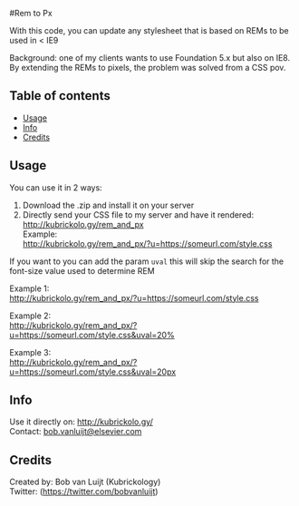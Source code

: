 #Rem to Px

With this code, you can update any stylesheet that is based on REMs to be used in < IE9

Background: one of my clients wants to use Foundation 5.x but also on IE8. By extending the REMs to pixels, the problem was solved from a CSS pov.

## Table of contents
- [Usage](#Usage)
- [Info](#Info)
- [Credits](#Credits)

## Usage
You can use it in 2 ways:<br>
1) Download the .zip and install it on your server<br>
2) Directly send your CSS file to my server and have it rendered: http://kubrickolo.gy/rem_and_px<br>
Example:<br>
http://kubrickolo.gy/rem_and_px/?u=https://someurl.com/style.css

If you want to you can add the param `uval` this will skip the search for the font-size value used to determine REM

Example 1:<br>
http://kubrickolo.gy/rem_and_px/?u=https://someurl.com/style.css

Example 2:<br>
http://kubrickolo.gy/rem_and_px/?u=https://someurl.com/style.css&uval=20%

Example 3:<br>
http://kubrickolo.gy/rem_and_px/?u=https://someurl.com/style.css&uval=20px

## Info
Use it directly on: http://kubrickolo.gy/<br>
Contact: bob.vanluijt@elsevier.com

## Credits
Created by: Bob van Luijt (Kubrickology)<br>
Twitter: (https://twitter.com/bobvanluijt)
